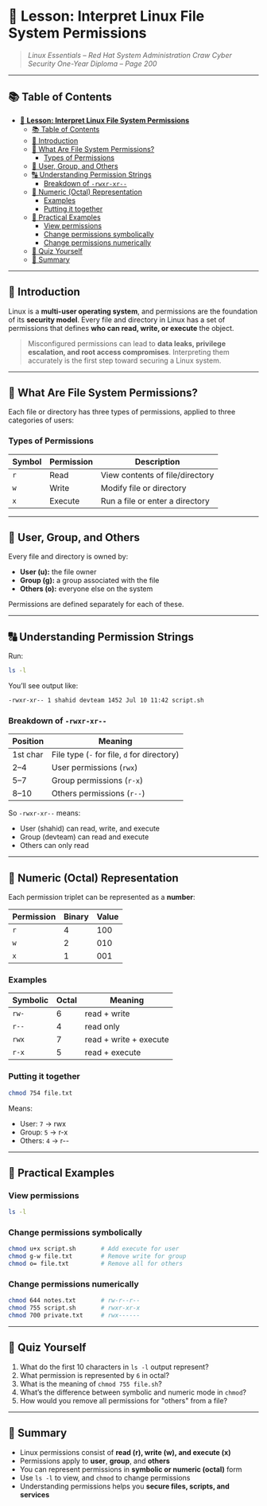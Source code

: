 # 📂 **Lesson: Interpret Linux File System Permissions**

> *Linux Essentials – Red Hat System Administration*
> *Craw Cyber Security One-Year Diploma – Page 200*

---

## 📚 Table of Contents

- [📂 **Lesson: Interpret Linux File System Permissions**](#-lesson-interpret-linux-file-system-permissions)
  - [📚 Table of Contents](#-table-of-contents)
  - [🎯 Introduction](#-introduction)
  - [📁 What Are File System Permissions?](#-what-are-file-system-permissions)
    - [Types of Permissions](#types-of-permissions)
  - [🧑 User, Group, and Others](#-user-group-and-others)
  - [🔠 Understanding Permission Strings](#-understanding-permission-strings)
    - [Breakdown of `-rwxr-xr--`](#breakdown-of--rwxr-xr--)
  - [🔢 Numeric (Octal) Representation](#-numeric-octal-representation)
    - [Examples](#examples)
    - [Putting it together](#putting-it-together)
  - [🧪 Practical Examples](#-practical-examples)
    - [View permissions](#view-permissions)
    - [Change permissions symbolically](#change-permissions-symbolically)
    - [Change permissions numerically](#change-permissions-numerically)
  - [🧠 Quiz Yourself](#-quiz-yourself)
  - [📎 Summary](#-summary)

---

## 🎯 Introduction

Linux is a **multi-user operating system**, and permissions are the foundation of its **security model**. Every file and directory in Linux has a set of permissions that defines **who can read, write, or execute** the object.

> Misconfigured permissions can lead to **data leaks, privilege escalation, and root access compromises**. Interpreting them accurately is the first step toward securing a Linux system.

---

## 📁 What Are File System Permissions?

Each file or directory has three types of permissions, applied to three categories of users:

### Types of Permissions

| Symbol | Permission | Description                     |
| ------ | ---------- | ------------------------------- |
| `r`    | Read       | View contents of file/directory |
| `w`    | Write      | Modify file or directory        |
| `x`    | Execute    | Run a file or enter a directory |

---

## 🧑 User, Group, and Others

Every file and directory is owned by:

- **User (u):** the file owner
- **Group (g):** a group associated with the file
- **Others (o):** everyone else on the system

Permissions are defined separately for each of these.

---

## 🔠 Understanding Permission Strings

Run:

```bash
ls -l
```

You’ll see output like:

```bash
-rwxr-xr-- 1 shahid devteam 1452 Jul 10 11:42 script.sh
```

### Breakdown of `-rwxr-xr--`

| Position | Meaning                                     |
| -------- | ------------------------------------------- |
| 1st char | File type (`-` for file, `d` for directory) |
| 2–4      | User permissions (`rwx`)                    |
| 5–7      | Group permissions (`r-x`)                   |
| 8–10     | Others permissions (`r--`)                  |

So `-rwxr-xr--` means:

- User (shahid) can read, write, and execute
- Group (devteam) can read and execute
- Others can only read

---

## 🔢 Numeric (Octal) Representation

Each permission triplet can be represented as a **number**:

| Permission | Binary | Value |
| ---------- | ------ | ----- |
| `r`        | 4      | 100   |
| `w`        | 2      | 010   |
| `x`        | 1      | 001   |

### Examples

| Symbolic | Octal | Meaning                |
| -------- | ----- | ---------------------- |
| `rw-`    | 6     | read + write           |
| `r--`    | 4     | read only              |
| `rwx`    | 7     | read + write + execute |
| `r-x`    | 5     | read + execute         |

### Putting it together

```bash
chmod 754 file.txt
```

Means:

- User: `7` → rwx
- Group: `5` → r-x
- Others: `4` → r--

---

## 🧪 Practical Examples

### View permissions

```bash
ls -l
```

### Change permissions symbolically

```bash
chmod u+x script.sh       # Add execute for user
chmod g-w file.txt        # Remove write for group
chmod o= file.txt         # Remove all for others
```

### Change permissions numerically

```bash
chmod 644 notes.txt       # rw-r--r--
chmod 755 script.sh       # rwxr-xr-x
chmod 700 private.txt     # rwx------
```

---

## 🧠 Quiz Yourself

1. What do the first 10 characters in `ls -l` output represent?
2. What permission is represented by `6` in octal?
3. What is the meaning of `chmod 755 file.sh`?
4. What’s the difference between symbolic and numeric mode in `chmod`?
5. How would you remove all permissions for "others" from a file?

---

## 📎 Summary

- Linux permissions consist of **read (r), write (w), and execute (x)**
- Permissions apply to **user**, **group**, and **others**
- You can represent permissions in **symbolic or numeric (octal)** form
- Use `ls -l` to view, and `chmod` to change permissions
- Understanding permissions helps you **secure files, scripts, and services**
